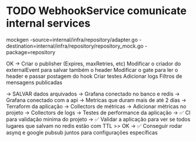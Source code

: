 # TODO WebhookService comunicate internal services

mockgen -source=internal/infra/repository/adapter.go -destination=internal/infra/repository/repository_mock.go -package=repository

OK -> Criar o publisher (Expires, maxRetries, etc)
Modificar o criador do externalEvent para salvar também o header
Modificar o gate para ler o header e passar postagem do hook
Criar testes
Adicionar logs
Filtros de mensagens publicadas

-> SALVAR dados arquivados
-> Grafana conectado no banco e redis
-> Grafana conectado com a api
-> Metricas que duram mais de até 2 dias
-> Terraform da aplicação
-> Collectors de métricas
-> Adicionar métricas no projeto
-> Collectors de logs
-> Testes de performance da aplicação
-> ✅ CI para validação minima do projeto
-> ✅ Validar a aplicação para ver se todos lugares que salvam no redis estão com TTL >> OK
-> ✅ Conseguir rodar asynq e google pubsub juntos para configurações específicas

